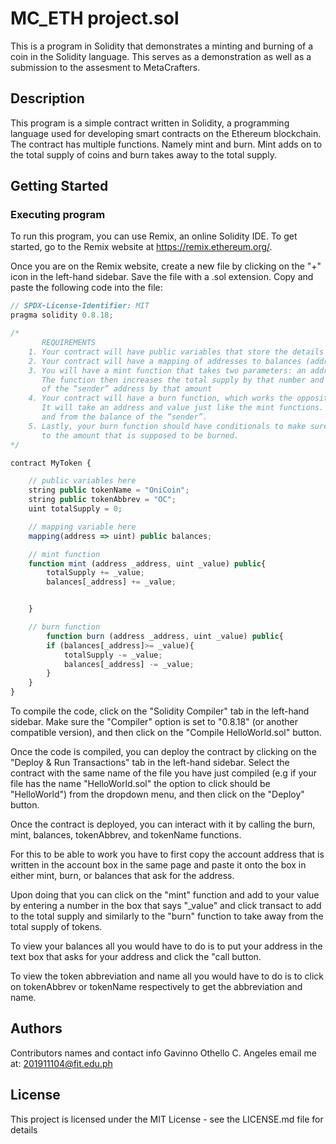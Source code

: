 # MC_ETH project.sol

This is a program in Solidity that demonstrates a minting and burning of a coin in the Solidity language. This serves as a demonstration as well as a submission to the assesment to MetaCrafters.
## Description

This program is a simple contract written in Solidity, a programming language used for developing smart contracts on the Ethereum blockchain. The contract has multiple functions. Namely mint and burn. 
Mint adds on to the total supply of coins and burn takes away to the total supply.

## Getting Started

### Executing program

To run this program, you can use Remix, an online Solidity IDE. To get started, go to the Remix website at https://remix.ethereum.org/.

Once you are on the Remix website, create a new file by clicking on the "+" icon in the left-hand sidebar. 
Save the file with a .sol extension. Copy and paste the following code into the file:

```javascript
// SPDX-License-Identifier: MIT
pragma solidity 0.8.18;

/*
       REQUIREMENTS
    1. Your contract will have public variables that store the details about your coin (Token Name, Token Abbrv., Total Supply)
    2. Your contract will have a mapping of addresses to balances (address => uint)
    3. You will have a mint function that takes two parameters: an address and a value. 
       The function then increases the total supply by that number and increases the balance 
       of the “sender” address by that amount
    4. Your contract will have a burn function, which works the opposite of the mint function, as it will destroy tokens. 
       It will take an address and value just like the mint functions. It will then deduct the value from the total supply 
       and from the balance of the “sender”.
    5. Lastly, your burn function should have conditionals to make sure the balance of "sender" is greater than or equal 
       to the amount that is supposed to be burned.
*/

contract MyToken {

    // public variables here
    string public tokenName = "OniCoin"; 
    string public tokenAbbrev = "OC"; 
    uint totalSupply = 0;

    // mapping variable here
    mapping(address => uint) public balances; 

    // mint function
    function mint (address _address, uint _value) public{
        totalSupply += _value; 
        balances[_address] += _value;


    }

    // burn function
        function burn (address _address, uint _value) public{
        if (balances[_address]>= _value){
            totalSupply -= _value; 
            balances[_address] -= _value;
        }
    }
}
```

To compile the code, click on the "Solidity Compiler" tab in the left-hand sidebar. Make sure the "Compiler" option is set to "0.8.18" (or another compatible version), and then click on the "Compile HelloWorld.sol" button.

Once the code is compiled, you can deploy the contract by clicking on the "Deploy & Run Transactions" tab in the left-hand sidebar. Select the contract with the same name of the file you have just compiled (e.g if your file has the name "HelloWorld.sol" the option to click should be "HelloWorld") from the dropdown menu, and then click on the "Deploy" button.

Once the contract is deployed, you can interact with it by calling the burn, mint, balances, tokenAbbrev, and tokenName functions. 

For this to be able to work you have to first copy the account address that is written in the account box in the same page and paste it onto the box in either mint, burn, or balances that ask for the address.

Upon doing that you can click on the "mint" function and add to your value by entering a number in the box that says "_value" and click transact to add to the total supply and similarly to the "burn" function to take away from the total supply of tokens. 

To view your balances all you would have to do is to put your address in the text box that asks for your address and click the "call button. 

To view the token abbreviation and name all you would have to do is to click on tokenAbbrev or tokenName respectively to get the abbreviation and name.


## Authors

Contributors names and contact info
Gavinno Othello C. Angeles
email me at: 201911104@fit.edu.ph


## License

This project is licensed under the MIT License - see the LICENSE.md file for details
